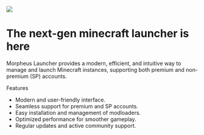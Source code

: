 ![](https://repository-images.githubusercontent.com/728714946/42abb677-a9ff-45e6-820f-d517dc615ec2)

# The next-gen minecraft launcher is here
Morpheus Launcher provides a modern, efficient, and intuitive way to manage and launch Minecraft instances, supporting both premium and non-premium (SP) accounts.

Features
- Modern and user-friendly interface.
- Seamless support for premium and SP accounts.
- Easy installation and management of modloaders.
- Optimized performance for smoother gameplay.
- Regular updates and active community support.
